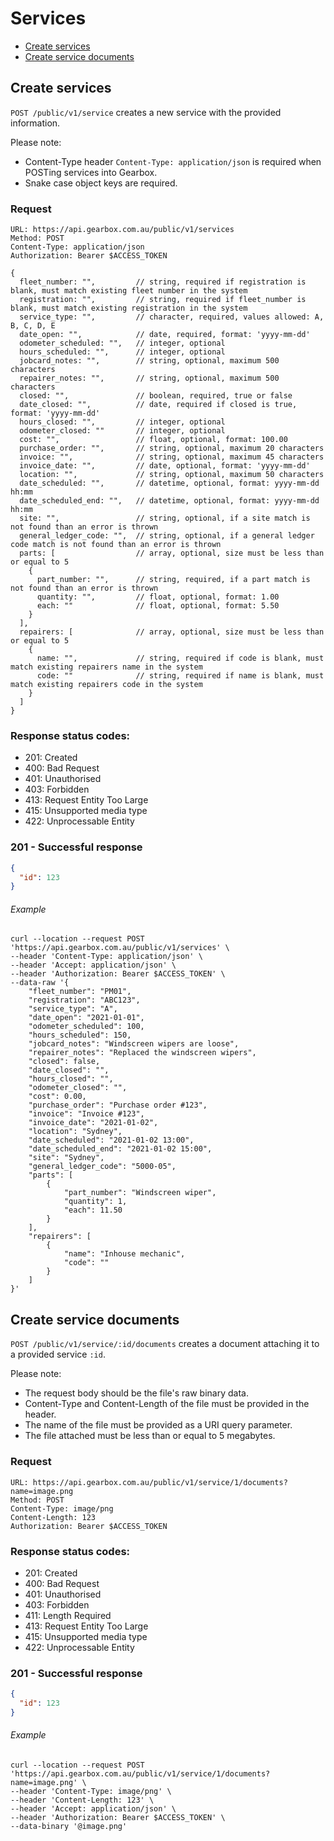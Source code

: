 # Services

- [Create services](#create-services)
- [Create service documents](#create-service-documents)

## Create services

`POST /public/v1/service` creates a new service with the provided information.

Please note:

- Content-Type header `Content-Type: application/json` is required when POSTing services into Gearbox.
- Snake case object keys are required.

### Request

```
URL: https://api.gearbox.com.au/public/v1/services
Method: POST
Content-Type: application/json
Authorization: Bearer $ACCESS_TOKEN

{
  fleet_number: "",         // string, required if registration is blank, must match existing fleet number in the system
  registration: "",         // string, required if fleet_number is blank, must match existing registration in the system
  service_type: "",         // character, required, values allowed: A, B, C, D, E
  date_open: "",            // date, required, format: 'yyyy-mm-dd'
  odometer_scheduled: "",   // integer, optional
  hours_scheduled: "",      // integer, optional
  jobcard_notes: "",        // string, optional, maximum 500 characters
  repairer_notes: "",       // string, optional, maximum 500 characters
  closed: "",               // boolean, required, true or false
  date_closed: "",          // date, required if closed is true, format: 'yyyy-mm-dd'
  hours_closed: "",         // integer, optional
  odometer_closed: ""       // integer, optional
  cost: "",                 // float, optional, format: 100.00
  purchase_order: "",       // string, optional, maximum 20 characters
  invoice: "",              // string, optional, maximum 45 characters
  invoice_date: "",         // date, optional, format: 'yyyy-mm-dd'
  location: "",             // string, optional, maximum 50 characters
  date_scheduled: "",       // datetime, optional, format: yyyy-mm-dd hh:mm
  date_scheduled_end: "",   // datetime, optional, format: yyyy-mm-dd hh:mm
  site: "",                 // string, optional, if a site match is not found than an error is thrown
  general_ledger_code: "",  // string, optional, if a general ledger code match is not found than an error is thrown
  parts: [                  // array, optional, size must be less than or equal to 5
    {
      part_number: "",      // string, required, if a part match is not found than an error is thrown
      quantity: "",         // float, optional, format: 1.00
      each: ""              // float, optional, format: 5.50
    }
  ],
  repairers: [              // array, optional, size must be less than or equal to 5
    {
      name: "",             // string, required if code is blank, must match existing repairers name in the system
      code: ""              // string, required if name is blank, must match existing repairers code in the system
    }
  ]
}
```

### Response status codes:

- 201: Created
- 400: Bad Request
- 401: Unauthorised
- 403: Forbidden
- 413: Request Entity Too Large
- 415: Unsupported media type
- 422: Unprocessable Entity

### 201 - Successful response

```JSON
{
  "id": 123
}
```

###### Example

```
curl --location --request POST 'https://api.gearbox.com.au/public/v1/services' \
--header 'Content-Type: application/json' \
--header 'Accept: application/json' \
--header 'Authorization: Bearer $ACCESS_TOKEN' \
--data-raw '{
    "fleet_number": "PM01",
    "registration": "ABC123",
    "service_type": "A",
    "date_open": "2021-01-01",
    "odometer_scheduled": 100,
    "hours_scheduled": 150,
    "jobcard_notes": "Windscreen wipers are loose",
    "repairer_notes": "Replaced the windscreen wipers",
    "closed": false,
    "date_closed": "",
    "hours_closed": "",
    "odometer_closed": "",
    "cost": 0.00,
    "purchase_order": "Purchase order #123",
    "invoice": "Invoice #123",
    "invoice_date": "2021-01-02",
    "location": "Sydney",
    "date_scheduled": "2021-01-02 13:00",
    "date_scheduled_end": "2021-01-02 15:00",
    "site": "Sydney",
    "general_ledger_code": "5000-05",
    "parts": [
        {
            "part_number": "Windscreen wiper",
            "quantity": 1,
            "each": 11.50
        }
    ],
    "repairers": [
        {
            "name": "Inhouse mechanic",
            "code": ""
        }
    ]
}'
```

## Create service documents

`POST /public/v1/service/:id/documents` creates a document attaching it to a provided service `:id`.

Please note:

- The request body should be the file's raw binary data.
- Content-Type and Content-Length of the file must be provided in the header.
- The name of the file must be provided as a URI query parameter.
- The file attached must be less than or equal to 5 megabytes.

### Request

```
URL: https://api.gearbox.com.au/public/v1/service/1/documents?name=image.png
Method: POST
Content-Type: image/png
Content-Length: 123
Authorization: Bearer $ACCESS_TOKEN
```

### Response status codes:

- 201: Created
- 400: Bad Request
- 401: Unauthorised
- 403: Forbidden
- 411: Length Required
- 413: Request Entity Too Large
- 415: Unsupported media type
- 422: Unprocessable Entity

### 201 - Successful response

```JSON
{
  "id": 123
}
```

###### Example

```
curl --location --request POST 'https://api.gearbox.com.au/public/v1/service/1/documents?name=image.png' \
--header 'Content-Type: image/png' \
--header 'Content-Length: 123' \
--header 'Accept: application/json' \
--header 'Authorization: Bearer $ACCESS_TOKEN' \
--data-binary '@image.png'
```
